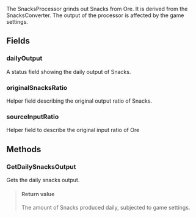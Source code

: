             
The SnacksProcessor grinds out Snacks from Ore. It is derived from the SnacksConverter. The output of the processor is affected by the game settings.
        
## Fields

### dailyOutput
A status field showing the daily output of Snacks.
### originalSnacksRatio
Helper field describing the original output ratio of Snacks.
### sourceInputRatio
Helper field to describe the original input ratio of Ore
## Methods


### GetDailySnacksOutput
Gets the daily snacks output.
> #### Return value
> The amount of Snacks produced daily, subjected to game settings.

